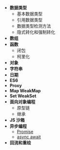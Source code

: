 - **数据类型**
  - 基本数据类型
  - 引用数据类型
  - 数据类型检测方法
  - 隐式转化和强制转化
- **数组**
- **函数**
  - 闭包
  - 柯里化
- **对象**
- **字符串**
- **日期**
- **ES6**
- **Proxy**
- **Map WeakMap**
- **Set WeakSet**
- **面向对象编程**
  - 原型链
  - 继承
- **JS 沙箱**
- **异步编程**
  - [Promise](./async-programming/promise.md)
  - [async await](./async-programming/async-await.md)
- **回流和重绘**
